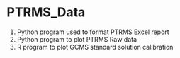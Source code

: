 # PTRMS_Data

1. Python program used to format PTRMS Excel report
2. Python program to plot PTRMS Raw data
3. R program to plot GCMS standard solution calibration
